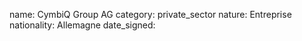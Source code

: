name: CymbiQ Group AG
category: private_sector
nature:  Entreprise
nationality: Allemagne
date_signed:
    